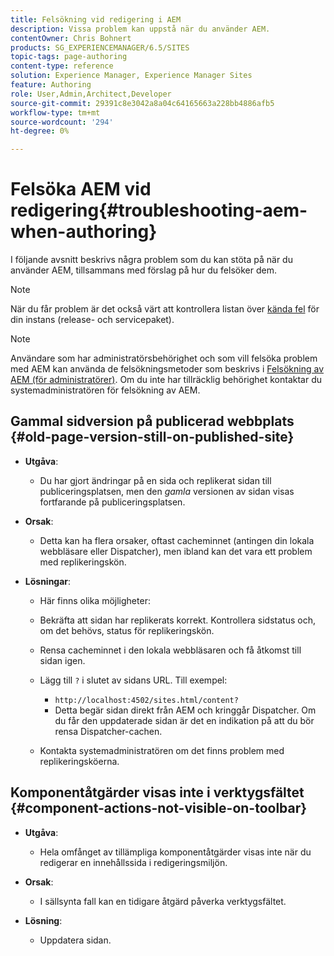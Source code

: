 ```yaml
---
title: Felsökning vid redigering i AEM
description: Vissa problem kan uppstå när du använder AEM.
contentOwner: Chris Bohnert
products: SG_EXPERIENCEMANAGER/6.5/SITES
topic-tags: page-authoring
content-type: reference
solution: Experience Manager, Experience Manager Sites
feature: Authoring
role: User,Admin,Architect,Developer
source-git-commit: 29391c8e3042a8a04c64165663a228bb4886afb5
workflow-type: tm+mt
source-wordcount: '294'
ht-degree: 0%

---
```


# Felsöka AEM vid redigering{#troubleshooting-aem-when-authoring}

I följande avsnitt beskrivs några problem som du kan stöta på när du använder AEM, tillsammans med förslag på hur du felsöker dem.

>[!NOTE]
>
>När du får problem är det också värt att kontrollera listan över [kända fel](/help/release-notes/release-notes.md) för din instans (release- och servicepaket).

>[!NOTE]
>
>Användare som har administratörsbehörighet och som vill felsöka problem med AEM kan använda de felsökningsmetoder som beskrivs i [Felsökning av AEM (för administratörer)](/help/sites-administering/troubleshoot.md). Om du inte har tillräcklig behörighet kontaktar du systemadministratören för felsökning av AEM.

## Gammal sidversion på publicerad webbplats {#old-page-version-still-on-published-site}

* **Utgåva**:

   * Du har gjort ändringar på en sida och replikerat sidan till publiceringsplatsen, men den *gamla* versionen av sidan visas fortfarande på publiceringsplatsen.

* **Orsak**:

   * Detta kan ha flera orsaker, oftast cacheminnet (antingen din lokala webbläsare eller Dispatcher), men ibland kan det vara ett problem med replikeringskön.

* **Lösningar**:

   * Här finns olika möjligheter:
   * Bekräfta att sidan har replikerats korrekt. Kontrollera sidstatus och, om det behövs, status för replikeringskön.
   * Rensa cacheminnet i den lokala webbläsaren och få åtkomst till sidan igen.
   * Lägg till `?` i slutet av sidans URL. Till exempel:

      * `http://localhost:4502/sites.html/content?`
      * Detta begär sidan direkt från AEM och kringgår Dispatcher. Om du får den uppdaterade sidan är det en indikation på att du bör rensa Dispatcher-cachen.

   * Kontakta systemadministratören om det finns problem med replikeringsköerna.

## Komponentåtgärder visas inte i verktygsfältet {#component-actions-not-visible-on-toolbar}

* **Utgåva**:

   * Hela omfånget av tillämpliga komponentåtgärder visas inte när du redigerar en innehållssida i redigeringsmiljön.

* **Orsak**:

   * I sällsynta fall kan en tidigare åtgärd påverka verktygsfältet.

* **Lösning**:

   * Uppdatera sidan.
